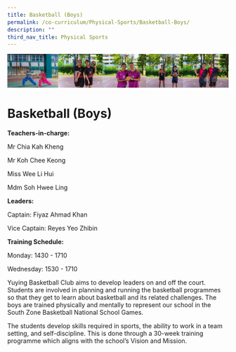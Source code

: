 ```yaml
---
title: Basketball (Boys)
permalink: /co-curriculum/Physical-Sports/Basketball-Boys/
description: ""
third_nav_title: Physical Sports
---
```

![cca-sport](/images/CCA/Collage-sport.jpg)

Basketball (Boys)
=================

<b> Teachers-in-charge: </b>

Mr Chia Kah Kheng

Mr Koh Chee Keong

Miss Wee Li Hui

Mdm Soh Hwee Ling

<b> Leaders: </b>

Captain: Fiyaz Ahmad Khan

Vice Captain: Reyes Yeo Zhibin

<b> Training Schedule: </b>

Monday: 1430 - 1710

Wednesday: 1530 - 1710

Yuying Basketball Club aims to develop leaders on and off the court. Students are involved in planning and running the basketball programmes so that they get to learn about basketball and its related challenges. The boys are trained physically and mentally to represent our school in the South Zone Basketball National School Games.

The students develop skills required in sports, the ability to work in a team setting, and self-discipline. This is done through a 30-week training programme which aligns with the school’s Vision and Mission.